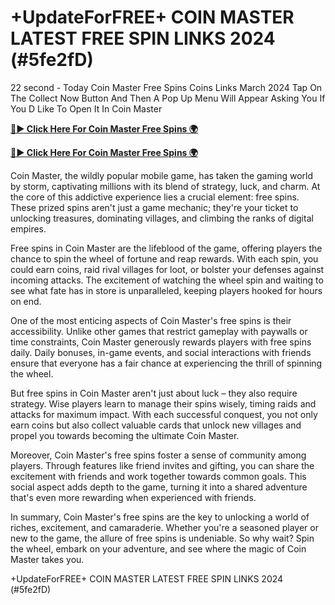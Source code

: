 # +UpdateForFREE+ COIN MASTER LATEST FREE SPIN LINKS 2024 (#5fe2fD)

22 second - Today Coin Master Free Spins Coins Links March 2024 Tap On The Collect Now Button And Then A Pop Up Menu Will Appear Asking You If You D Like To Open It In Coin Master

[**🔴► Click Here For Coin Master Free Spins 🌍**](https://moroccino.github.io/CoinMaster/)

[**🔴► Click Here For Coin Master Free Spins 🌍**](https://moroccino.github.io/CoinMaster/)
 

Coin Master, the wildly popular mobile game, has taken the gaming world by storm, captivating millions with its blend of strategy, luck, and charm. At the core of this addictive experience lies a crucial element: free spins. These prized spins aren't just a game mechanic; they're your ticket to unlocking treasures, dominating villages, and climbing the ranks of digital empires.

Free spins in Coin Master are the lifeblood of the game, offering players the chance to spin the wheel of fortune and reap rewards. With each spin, you could earn coins, raid rival villages for loot, or bolster your defenses against incoming attacks. The excitement of watching the wheel spin and waiting to see what fate has in store is unparalleled, keeping players hooked for hours on end.

One of the most enticing aspects of Coin Master's free spins is their accessibility. Unlike other games that restrict gameplay with paywalls or time constraints, Coin Master generously rewards players with free spins daily. Daily bonuses, in-game events, and social interactions with friends ensure that everyone has a fair chance at experiencing the thrill of spinning the wheel.

But free spins in Coin Master aren't just about luck – they also require strategy. Wise players learn to manage their spins wisely, timing raids and attacks for maximum impact. With each successful conquest, you not only earn coins but also collect valuable cards that unlock new villages and propel you towards becoming the ultimate Coin Master.

Moreover, Coin Master's free spins foster a sense of community among players. Through features like friend invites and gifting, you can share the excitement with friends and work together towards common goals. This social aspect adds depth to the game, turning it into a shared adventure that's even more rewarding when experienced with friends.

In summary, Coin Master's free spins are the key to unlocking a world of riches, excitement, and camaraderie. Whether you're a seasoned player or new to the game, the allure of free spins is undeniable. So why wait? Spin the wheel, embark on your adventure, and see where the magic of Coin Master takes you.

+UpdateForFREE+ COIN MASTER LATEST FREE SPIN LINKS 2024 (#5fe2fD)

